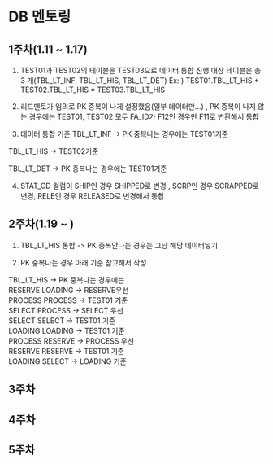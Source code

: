 # DB 멘토링

## 1주차(1.11 ~ 1.17)
1.	TEST01과 TEST02의 테이블을 TEST03으로 데이터 통합 진행
대상 테이블은 총 3 개(TBL_LT_INF, TBL_LT_HIS, TBL_LT_DET)
Ex: ) TEST01.TBL_LT_HIS + TEST02.TBL_LT_HIS = TEST03.TBL_LT_HIS

2.	리드멘토가 임의로 PK 중복이 나게 설정했음(일부 데이터만…)
, PK 중복이 나지 않는 경우에는 TEST01, TEST02 
모두 FA_ID가 F12인 경우만 F11로 변환해서 통합

3. 데이터 통합 기준 
TBL_LT_INF -> PK 중복나는 경우에는 TEST01기준

TBL_LT_HIS -> TEST02기준

TBL_LT_DET -> PK 중복나는 경우에는 TEST01기준

4.	STAT_CD 컬럼이 SHIP인 경우 SHIPPED로 변경
, SCRP인 경우 SCRAPPED로 변경, RELE인 경우 RELEASED로 변경해서 통합


## 2주차(1.19 ~ )
1. TBL_LT_HIS 통합 -> PK 중복안나는 경우는 그냥 해당 데이터넣기  

2. PK 중복나는 경우 아래 기준 참고해서 작성

TBL_LT_HIS -> PK 중복나는 경우에는  
RESERVE	LOADING         -> RESERVE우선  
PROCESS	PROCESS		-> TEST01 기준  
SELECT	PROCESS		-> SELECT 우선  
SELECT	SELECT		-> TEST01 기준  
LOADING	LOADING		-> TEST01 기준  
PROCESS	RESERVE		-> PROCESS 우선  
RESERVE	RESERVE		-> TEST01 기준  
LOADING	SELECT		-> LOADING 기준  


## 3주차

## 4주차

## 5주차

